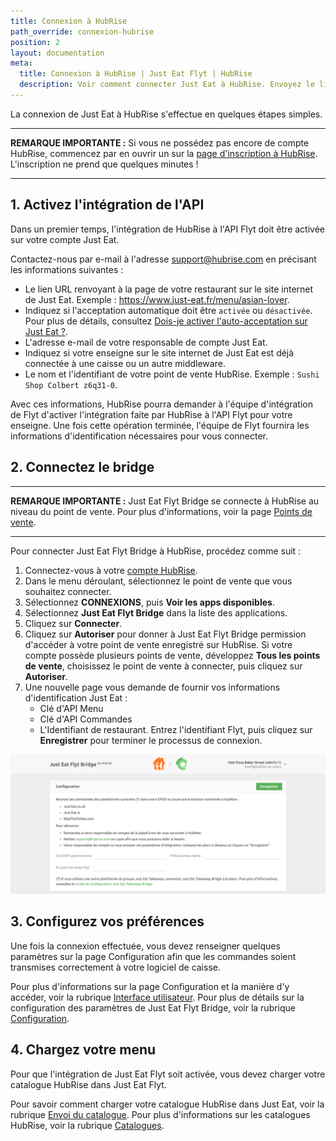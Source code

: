 ```yaml
---
title: Connexion à HubRise
path_override: connexion-hubrise
position: 2
layout: documentation
meta:
  title: Connexion à HubRise | Just Eat Flyt | HubRise
  description: Voir comment connecter Just Eat à HubRise. Envoyez le lien de votre page Just Eat à HubRise et suivez les quelques étapes pour vous connecter.
---
```


La connexion de Just Eat à HubRise s'effectue en quelques étapes simples.

---

**REMARQUE IMPORTANTE :** Si vous ne possédez pas encore de compte HubRise, commencez par en ouvrir un sur la [page d'inscription à HubRise](https://manager.hubrise.com/signup?locale=fr-FR). L'inscription ne prend que quelques minutes !

---

## 1. Activez l'intégration de l'API

Dans un premier temps, l'intégration de HubRise à l'API Flyt doit être activée sur votre compte Just Eat.

Contactez-nous par e-mail à l'adresse support@hubrise.com en précisant les informations suivantes :

- Le lien URL renvoyant à la page de votre restaurant sur le site internet de Just Eat. Exemple : https://www.just-eat.fr/menu/asian-lover.
- Indiquez si l'acceptation automatique doit être `activée` ou `désactivée`. Pour plus de détails, consultez [Dois-je activer l'auto-acceptation sur Just Eat ?](/apps/just-eat-flyt/faqs/auto-acceptation).
- L'adresse e-mail de votre responsable de compte Just Eat.
- Indiquez si votre enseigne sur le site internet de Just Eat est déjà connectée à une caisse ou un autre middleware.
- Le nom et l'identifiant de votre point de vente HubRise. Exemple : `Sushi Shop Colbert z6q31-0`.

Avec ces informations, HubRise pourra demander à l'équipe d'intégration de Flyt d'activer l'intégration faite par HubRise à l'API Flyt pour votre enseigne. Une fois cette opération terminée, l'équipe de Flyt fournira les informations d'identification nécessaires pour vous connecter.

## 2. Connectez le bridge

---

**REMARQUE IMPORTANTE :** Just Eat Flyt Bridge se connecte à HubRise au niveau du point de vente. Pour plus d'informations, voir la page [Points de vente](/docs/points-de-vente/).

---

Pour connecter Just Eat Flyt Bridge à HubRise, procédez comme suit :

1. Connectez-vous à votre [compte HubRise](https://manager.hubrise.com).
1. Dans le menu déroulant, sélectionnez le point de vente que vous souhaitez connecter.
1. Sélectionnez **CONNEXIONS**, puis **Voir les apps disponibles**.
1. Sélectionnez **Just Eat Flyt Bridge** dans la liste des applications.
1. Cliquez sur **Connecter**.
1. Cliquez sur **Autoriser** pour donner à Just Eat Flyt Bridge permission d'accéder à votre point de vente enregistré sur HubRise. Si votre compte possède plusieurs points de vente, développez **Tous les points de vente**, choisissez le point de vente à connecter, puis cliquez sur **Autoriser**.
1. Une nouvelle page vous demande de fournir vos informations d'identification Just Eat :
   - Clé d'API Menu
   - Clé d'API Commandes
   - L'Identifiant de restaurant. Entrez l'identifiant Flyt, puis cliquez sur **Enregistrer** pour terminer le processus de connexion.

![Page d'informations d'identification pour Just Eat Flyt Bridge](./images/001-just-eat-credentials.png)

## 3. Configurez vos préférences

Une fois la connexion effectuée, vous devez renseigner quelques paramètres sur la page Configuration afin que les commandes soient transmises correctement à votre logiciel de caisse.

Pour plus d'informations sur la page Configuration et la manière d'y accéder, voir la rubrique [Interface utilisateur](/apps/just-eat-flyt/interface-utilisateur#configuration). Pour plus de détails sur la configuration des paramètres de Just Eat Flyt Bridge, voir la rubrique [Configuration](/apps/just-eat-flyt/configuration).

## 4. Chargez votre menu

Pour que l'intégration de Just Eat Flyt soit activée, vous devez charger votre catalogue HubRise dans Just Eat Flyt.

Pour savoir comment charger votre catalogue HubRise dans Just Eat, voir la rubrique [Envoi du catalogue](/apps/just-eat-flyt/envoi-catalogue#push-catalog). Pour plus d'informations sur les catalogues HubRise, voir la rubrique [Catalogues](/docs/catalogues/).
